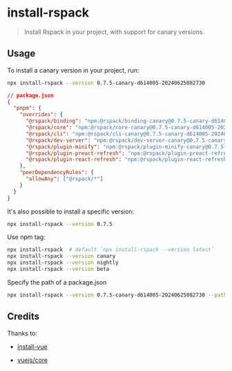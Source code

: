 # install-rspack

> Install Rspack in your project, with support for canary versions.

## Usage

To install a canary version in your project, run:

```sh
npx install-rspack --version 0.7.5-canary-d614005-20240625082730
```

```json
// package.json
{
  "pnpm": {
    "overrides": {
      "@rspack/binding": "npm:@rspack/binding-canary@0.7.5-canary-d614005-20240625082730",
      "@rspack/core": "npm:@rspack/core-canary@0.7.5-canary-d614005-20240625082730",
      "@rspack/cli": "npm:@rspack/cli-canary@0.7.5-canary-d614005-20240625082730",
      "@rspack/dev-server": "npm:@rspack/dev-server-canary@0.7.5-canary-d614005-20240625082730",
      "@rspack/plugin-minify": "npm:@rspack/plugin-minify-canary@0.7.5-canary-d614005-20240625082730",
      "@rspack/plugin-preact-refresh": "npm:@rspack/plugin-preact-refresh-canary@0.7.5-canary-d614005-20240625082730",
      "@rspack/plugin-react-refresh": "npm:@rspack/plugin-react-refresh-canary@0.7.5-canary-d614005-20240625082730"
    },
    "peerDependencyRules": {
      "allowAny": ["@rspack/*"]
    }
  }
}
```

It's also possible to install a specific version:

```sh
npx install-rspack --version 0.7.5
```

Use npm tag:

```sh
npx install-rspack  # default `npx install-rspack --version latest`
npx install-rspack --version canary
npx install-rspack --version nightly
npx install-rspack --version beta
```

Specify the path of a package.json

```sh
npx install-rspack --version 0.7.5-canary-d614005-20240625082730 --path ./foo/app/package.json
```

## Credits

Thanks to:

- [install-vue](https://github.com/sodatea/install-vue)

- [vuejs/core](https://github.com/vuejs/core/pull/7860)
